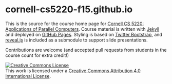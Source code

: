 # cornell-cs5220-f15.github.io

This is the source for the course home page for
[Cornell CS 5220: Applications of Parallel Computers][cs5220].
Course material is written with [Jekyll][jekyll] and deployed on
[GitHub Pages][gh-pages].  Styling is based on
[Twitter Bootstrap][bootstrap], and [reveal.js][reveal] is included as
a submodule to support slide presentations.

Contributions are welcome (and accepted pull requests from students in the
course count for extra credit!)

[cs5220]: http://cornell-cs5220-f15.github.io/
[jekyll]: http://jekyllrb.com/
[gh-pages]: http://jekyllrb.com/docs/github-pages/
[bootstrap]: http://getbootstrap.com/
[reveal]: https://github.com/hakimel/reveal.js/

<a rel="license" href="http://creativecommons.org/licenses/by/4.0/"><img alt="Creative Commons License" style="border-width:0" src="https://i.creativecommons.org/l/by/4.0/88x31.png" /></a><br />This work is licensed under a <a rel="license" href="http://creativecommons.org/licenses/by/4.0/">Creative Commons Attribution 4.0 International License</a>.
